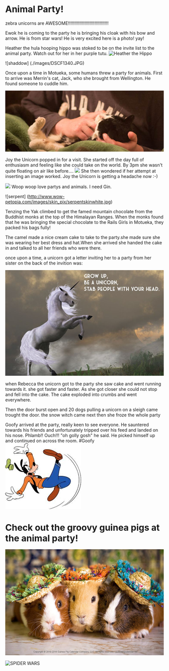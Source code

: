# Animal Party!

zebra unicorns are AWESOME!!!!!!!!!!!!!!!!!!!!!!!!!!!!!!!!

 Ewok he is coming to the party he is bringing his cloak with his bow and arrow. He is from star wars!
He is very excited here is a photo! yay!

Heather the hula hooping hippo was stoked to be on the invite list to the animal party. Watch out for her in her purple tutu.
![Heather the Hippo](http://www.playinterference.com/game_images/games/222/22216/295/22216-15077-795660.jpg)

![shaddow]
(./images/DSCF1340.JPG)

Once upon a time in Motueka, some humans threw a party for animals. First to arrive was Merrin's cat, Jack, who she brought from Wellington. He found someone to cuddle him.

![](images/merrins-cat.jpg)

Joy the Unicorn popped in for a visit. She started off the day full of enthusiasm and feeling like she could take on the world. By 3pm she wasn't quite floating on air like before....
![](fat-unicorn.jpg)
She then wondered if her attempt at inserting an image worked. Joy the Unicorn is getting a headache now :-)

![](http://i.onionstatic.com/clickhole/2276/original/1200.jpg)
Woop woop love partys and animals. I need Gin.

![serpent]
(http://www.wow-petopia.com/images/skin_pix/serpentskinwhite.jpg)

Tenzing the Yak climbed to get the famed mountain chocolate from the Buddhist monks at the top of the Himalayan Ranges.
When the monks found that he was bringing the special chocolate to the Rails Girls in Motueka, they packed his bags fully!

The camel made a nice cream cake to take to the party.she made sure she was wearing her best dress and hat.When she arrived she handed the cake in and talked to all her friends who were there.

once upon a time,
a unicorn got a letter inviting her to a party from her sister on the back of the invition was:

 ![unicorn](images/amazing.jpg)

when Rebecca the unicorn got to the party she saw cake and went running towards it.
she got faster and faster.
As she got closer she could not stop and fell into the cake.
The cake exploded into crumbs and went everywhere.

Then the door burst open and 20 dogs pulling a unicorn on a sleigh came trought the door.
the snow witch came next then she froze the whole party


Goofy arrived at the party, really keen to see everyone.  He sauntered towards his friends and unfortunately tripped over his feed and landed on his nose.  Phlamb!!  Ouch!!!  "oh golly gosh" he said.  He picked himself up and continued on across the room.
#Goofy
![Goofy](images/goofy.jpg)

# Check out the groovy guinea pigs at the animal party!
![guineapigs](images/guinea_pigs.jpg)

![SPIDER WARS](images/spider_wars.gif)
